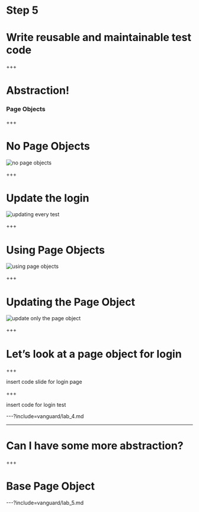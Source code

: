 # Step 5
# Write reusable and maintainable test code

+++

# Abstraction!
### Page Objects

+++
# No Page Objects

![no page objects](assets/img/no_po.png)

+++
# Update the login 

![updating every test](assets/gif/updating_every_test.png)

+++
# Using Page Objects

![using page objects](assets/img/po.png)

+++
# Updating the Page Object

![update only the page object](assets/gif/updating_ony_po.gif)

+++

# Let’s look at a page object for login
+++

insert code slide for login page

+++

insert code for login test

---?include=vanguard/lab_4.md

---
# Can I have some more abstraction?

+++

# Base Page Object

---?include=vanguard/lab_5.md